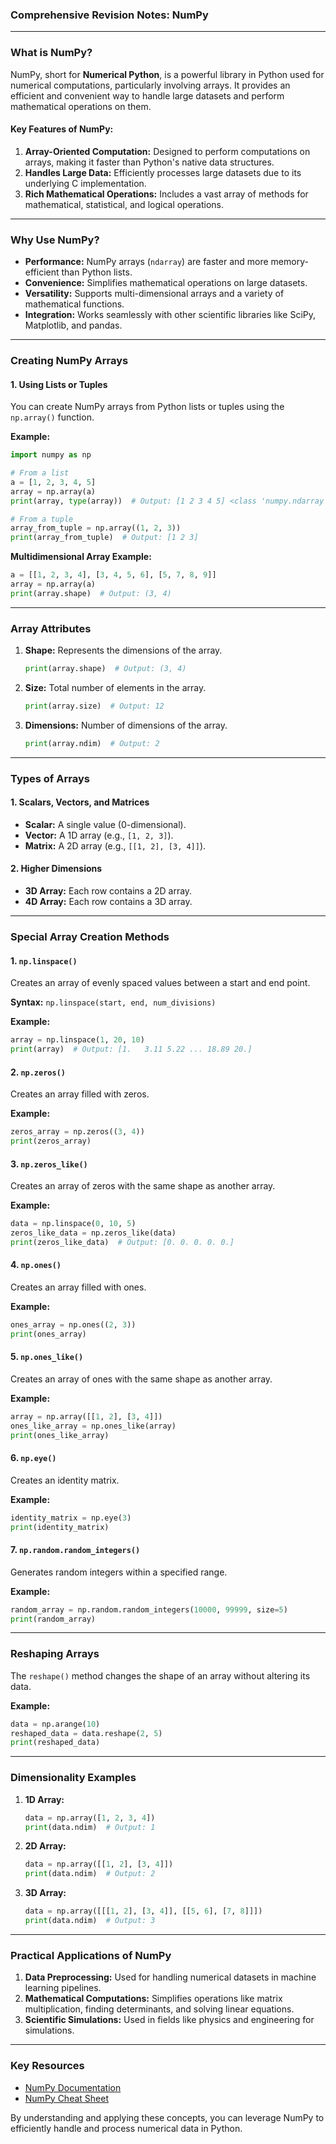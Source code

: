 ### Comprehensive Revision Notes: **NumPy**

---

### **What is NumPy?**

NumPy, short for **Numerical Python**, is a powerful library in Python used for numerical computations, particularly involving arrays. It provides an efficient and convenient way to handle large datasets and perform mathematical operations on them.

#### **Key Features of NumPy:**
1. **Array-Oriented Computation:** Designed to perform computations on arrays, making it faster than Python's native data structures.
2. **Handles Large Data:** Efficiently processes large datasets due to its underlying C implementation.
3. **Rich Mathematical Operations:** Includes a vast array of methods for mathematical, statistical, and logical operations.

---

### **Why Use NumPy?**
- **Performance:** NumPy arrays (`ndarray`) are faster and more memory-efficient than Python lists.
- **Convenience:** Simplifies mathematical operations on large datasets.
- **Versatility:** Supports multi-dimensional arrays and a variety of mathematical functions.
- **Integration:** Works seamlessly with other scientific libraries like SciPy, Matplotlib, and pandas.

---

### **Creating NumPy Arrays**

#### **1. Using Lists or Tuples**
You can create NumPy arrays from Python lists or tuples using the `np.array()` function.

**Example:**
```python
import numpy as np

# From a list
a = [1, 2, 3, 4, 5]
array = np.array(a)
print(array, type(array))  # Output: [1 2 3 4 5] <class 'numpy.ndarray'>

# From a tuple
array_from_tuple = np.array((1, 2, 3))
print(array_from_tuple)  # Output: [1 2 3]
```

**Multidimensional Array Example:**
```python
a = [[1, 2, 3, 4], [3, 4, 5, 6], [5, 7, 8, 9]]
array = np.array(a)
print(array.shape)  # Output: (3, 4)
```

---

### **Array Attributes**

1. **Shape:** Represents the dimensions of the array.
   ```python
   print(array.shape)  # Output: (3, 4)
   ```

2. **Size:** Total number of elements in the array.
   ```python
   print(array.size)  # Output: 12
   ```

3. **Dimensions:** Number of dimensions of the array.
   ```python
   print(array.ndim)  # Output: 2
   ```

---

### **Types of Arrays**

#### **1. Scalars, Vectors, and Matrices**
- **Scalar:** A single value (0-dimensional).
- **Vector:** A 1D array (e.g., `[1, 2, 3]`).
- **Matrix:** A 2D array (e.g., `[[1, 2], [3, 4]]`).

#### **2. Higher Dimensions**
- **3D Array:** Each row contains a 2D array.
- **4D Array:** Each row contains a 3D array.

---

### **Special Array Creation Methods**

#### **1. `np.linspace()`**
Creates an array of evenly spaced values between a start and end point.

**Syntax:** `np.linspace(start, end, num_divisions)`

**Example:**
```python
array = np.linspace(1, 20, 10)
print(array)  # Output: [1.   3.11 5.22 ... 18.89 20.]
```

#### **2. `np.zeros()`**
Creates an array filled with zeros.

**Example:**
```python
zeros_array = np.zeros((3, 4))
print(zeros_array)
```

#### **3. `np.zeros_like()`**
Creates an array of zeros with the same shape as another array.

**Example:**
```python
data = np.linspace(0, 10, 5)
zeros_like_data = np.zeros_like(data)
print(zeros_like_data)  # Output: [0. 0. 0. 0. 0.]
```

#### **4. `np.ones()`**
Creates an array filled with ones.

**Example:**
```python
ones_array = np.ones((2, 3))
print(ones_array)
```

#### **5. `np.ones_like()`**
Creates an array of ones with the same shape as another array.

**Example:**
```python
array = np.array([[1, 2], [3, 4]])
ones_like_array = np.ones_like(array)
print(ones_like_array)
```

#### **6. `np.eye()`**
Creates an identity matrix.

**Example:**
```python
identity_matrix = np.eye(3)
print(identity_matrix)
```

#### **7. `np.random.random_integers()`**
Generates random integers within a specified range.

**Example:**
```python
random_array = np.random.random_integers(10000, 99999, size=5)
print(random_array)
```

---

### **Reshaping Arrays**

The `reshape()` method changes the shape of an array without altering its data.

**Example:**
```python
data = np.arange(10)
reshaped_data = data.reshape(2, 5)
print(reshaped_data)
```

---

### **Dimensionality Examples**

1. **1D Array:**
   ```python
   data = np.array([1, 2, 3, 4])
   print(data.ndim)  # Output: 1
   ```

2. **2D Array:**
   ```python
   data = np.array([[1, 2], [3, 4]])
   print(data.ndim)  # Output: 2
   ```

3. **3D Array:**
   ```python
   data = np.array([[[1, 2], [3, 4]], [[5, 6], [7, 8]]])
   print(data.ndim)  # Output: 3
   ```

---

### **Practical Applications of NumPy**
1. **Data Preprocessing:** Used for handling numerical datasets in machine learning pipelines.
2. **Mathematical Computations:** Simplifies operations like matrix multiplication, finding determinants, and solving linear equations.
3. **Scientific Simulations:** Used in fields like physics and engineering for simulations.

---

### **Key Resources**
- [NumPy Documentation](https://numpy.org/doc/)
- [NumPy Cheat Sheet](https://www.datacamp.com/cheat-sheet/numpy-cheat-sheet)

By understanding and applying these concepts, you can leverage NumPy to efficiently handle and process numerical data in Python.